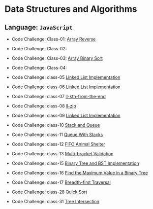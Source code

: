 # Data Structures and Algorithms

## Language: `JavaScript`

- Code Challenge: Class-01: [Array Reverse](code-challenges/array-reverse/reverse/README.md)

- Code Challenge: Class-02:

- Code Challenge: Class-03: [Array Binary Sort](code-challenges/arrayBinarySearch/README.md)

- Code Challenge: Class-04:

- Code Challenge: class-05 [Linked List Implementation](data-structures/linkedList/README.md)

- Code Challenge: class-06 [Linked List Implementation](data-structures/linkedList/README.md)

- Code Challenge: class-07 [ll-kth-from-the-end](data-structures/linkedList/README.md)

- Code Challenge: class-08 [ll-zip](data-structures/linkedList/README.md)

- Code Challenge: class-09 [Linked List Implementation](code-challenges/llzip/README.md)

- Code Challenge: class-10 [Stack and Queue](code-challenges/stacksAndQueues/README.md)

- Code Challenge: class-11 [Queue With Stacks](code-challenges/queue-with-stacks.js/README.md)

- Code Challenge: class-12 [FIFO Animal Shelter](code-challenges/FifoAnimalShelter/README.md)

- Code Challenge: class-13 [Multi-bracket Validation](code-challenges/multi-bracket-validation.js/README.md)

- Code Challenge: class-15 [Binary Tree and BST Implementation](tree/README.md)

- Code Challenge: class-16 [Find the Maximum Value in a Binary Tree](tree/README.md)

- Code Challenge: class-17 [Breadth-first Traversal](tree/README.md)

- Code Challenge: class-28 [Quick Sort](quicksort/BLOG.md)

- Code Challenge: class-31 [Tree Intersection](quicksort/BLOG.md)


